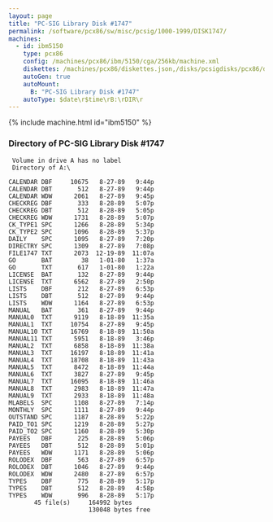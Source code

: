 ```yaml
---
layout: page
title: "PC-SIG Library Disk #1747"
permalink: /software/pcx86/sw/misc/pcsig/1000-1999/DISK1747/
machines:
  - id: ibm5150
    type: pcx86
    config: /machines/pcx86/ibm/5150/cga/256kb/machine.xml
    diskettes: /machines/pcx86/diskettes.json,/disks/pcsigdisks/pcx86/diskettes.json
    autoGen: true
    autoMount:
      B: "PC-SIG Library Disk #1747"
    autoType: $date\r$time\rB:\rDIR\r
---
```


{% include machine.html id="ibm5150" %}

### Directory of PC-SIG Library Disk #1747

     Volume in drive A has no label
     Directory of A:\

    CALENDAR DBF     10675   8-27-89   9:44p
    CALENDAR DBT       512   8-27-89   9:44p
    CALENDAR WDW      2061   8-27-89   9:45p
    CHECKREG DBF       333   8-28-89   5:07p
    CHECKREG DBT       512   8-28-89   5:05p
    CHECKREG WDW      1731   8-28-89   5:07p
    CK_TYPE1 SPC      1266   8-28-89   5:34p
    CK_TYPE2 SPC      1096   8-28-89   5:37p
    DAILY    SPC      1095   8-27-89   7:20p
    DIRECTRY SPC      1309   8-27-89   7:08p
    FILE1747 TXT      2073  12-19-89  11:07a
    GO       BAT        38   1-01-80   1:37a
    GO       TXT       617   1-01-80   1:22a
    LICENSE  BAT       132   8-27-89   9:44p
    LICENSE  TXT      6562   8-27-89   2:50p
    LISTS    DBF       212   8-27-89   6:53p
    LISTS    DBT       512   8-27-89   9:44p
    LISTS    WDW      1164   8-27-89   6:53p
    MANUAL   BAT       361   8-27-89   9:44p
    MANUAL0  TXT      9119   8-18-89  11:35a
    MANUAL1  TXT     10754   8-27-89   9:45p
    MANUAL10 TXT     16769   8-18-89  11:50a
    MANUAL11 TXT      5951   8-18-89   3:46p
    MANUAL2  TXT      6858   8-18-89  11:38a
    MANUAL3  TXT     16197   8-18-89  11:41a
    MANUAL4  TXT     18708   8-18-89  11:43a
    MANUAL5  TXT      8472   8-18-89  11:44a
    MANUAL6  TXT      3827   8-27-89   9:45p
    MANUAL7  TXT     16095   8-18-89  11:46a
    MANUAL8  TXT      2983   8-18-89  11:47a
    MANUAL9  TXT      2933   8-18-89  11:48a
    MLABELS  SPC      1108   8-27-89   7:14p
    MONTHLY  SPC      1111   8-27-89   9:44p
    OUTSTAND SPC      1187   8-28-89   5:22p
    PAID_TO1 SPC      1219   8-28-89   5:27p
    PAID_TO2 SPC      1160   8-28-89   5:30p
    PAYEES   DBF       225   8-28-89   5:06p
    PAYEES   DBT       512   8-28-89   5:01p
    PAYEES   WDW      1171   8-28-89   5:06p
    ROLODEX  DBF       563   8-27-89   6:57p
    ROLODEX  DBT      1046   8-27-89   9:44p
    ROLODEX  WDW      2480   8-27-89   6:57p
    TYPES    DBF       775   8-28-89   5:17p
    TYPES    DBT       512   8-28-89   4:58p
    TYPES    WDW       996   8-28-89   5:17p
           45 file(s)     164992 bytes
                          130048 bytes free

